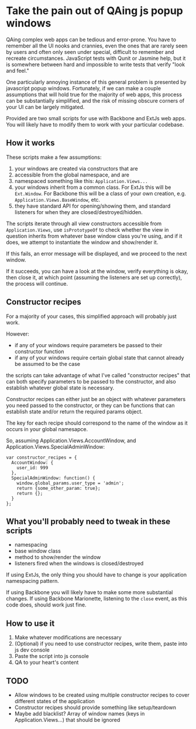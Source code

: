# Take the pain out of QAing js popup windows

QAing complex web apps can be tedious and error-prone. You have to
remember all the UI nooks and crannies, even the ones that are rarely
seen by users and often only seen under special, difficult to remember
and recreate circumstances. JavaScript tests with Qunit or Jasmine help,
but it is somewhere between hard and impossible to write tests that
verify "look and feel."

One particularly annoying instance of this general problem is presented
by javascript popup windows. Fortunately, if we can make a couple
assumptions that will hold true for the majority of web apps, this
process can be substantially simplified, and the risk of missing obscure
corners of your UI can be largely mitigated.

Provided are two small scripts for use with Backbone and ExtJs web apps.
You will likely have to modify them to work with your particular
codebase.

## How it works

These scripts make a few assumptions: 

1. your windows are created via constructors that are
2. accessible from the global namespace, and are
3. namespaced something like this: `Application.Views...`
4. your windows inherit from a common class. For ExtJs this will be
  `Ext.Window`. For Backbone this will be a class of your own creation,
e.g. `Application.Views.BaseWindow`, etc.
5. they have standard API for opening/showing them, and standard
  listeners for when they are closed/destroyed/hidden.

The scripts iterate through all view constructors accessible from
`Application.Views`, use `isPrototypeOf` to check whether the view in
question inherits from whatever base window class you're using, and if
it does, we attempt to instantiate the window and show/render it. 

If this fails, an error message will be displayed, and we proceed to the
next window.

If it succeeds, you can have a look at the window, verify everything is
okay, then close it, at which point (assuming the listeners are set up
correctly), the process will continue.

## Constructor recipes

For a majority of your cases, this simplified approach will probably
just work. 

However:

- if any of your windows require parameters be passed to their
  constructor function
- if any of your windows require certain global state that cannot
  already be assumed to be the case

the scripts can take advantage of what I've called "constructor recipes"
that can both specify parameters to be passed to the constructor, and
also establish whatever global state is necessary. 

Constructor recipes can either just be an object with whatever
parameters you need passed to the constructor, or they can be functions
that can establish state and/or return the required params object.

The key for each recipe should correspond to the name of the window as
it occurs in your global namesapce.

So, assuming Application.Views.AccountWindow, and
Application.Views.SpecialAdminWindow: 

```
var constructor_recipes = {
  AccountWindow: {
    user_id: 999
  },
  SpecialAdminWindow: function() {
    window.global_params.user_type = 'admin';
    return {some_other_param: true};
    return {};
  }
};
```

## What you'll probably need to tweak in these scripts

- namespacing 
- base window class
- method to show/render the window
- listeners fired when the windows is closed/destroyed

If using ExtJs, the only thing you should have to change is your
application namespacing pattern.

If using Backbone you will likely have to make some more substantial
changes. If using Backbone Marionette, listening to the `close` event,
as this code does, should work just fine. 

## How to use it

1. Make whatever modifications are necessary
2. (Optional) if you need to use constructor recipes, write them, paste
   into js dev console
3. Paste the script into js console
4. QA to your heart's content

## TODO

- Allow windows to be created using multiple constructor recipes to
  cover different states of the application
- Constructor recipes should provide something like setup/teardown
- Maybe add blacklist? Array of window names (keys in
  Application.Views...) that should be ignored
